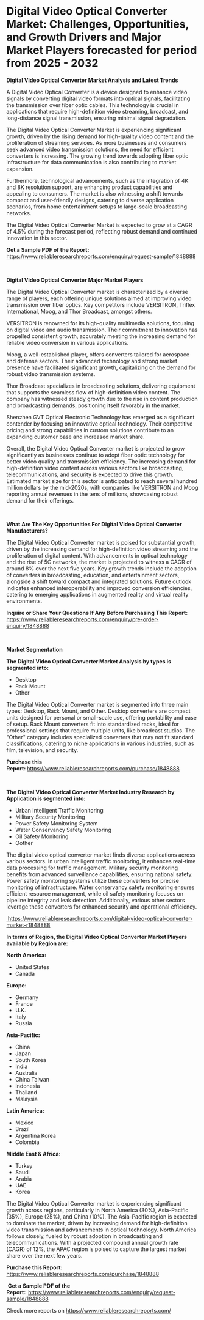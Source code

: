 <p><h1>Digital Video Optical Converter Market: Challenges, Opportunities, and Growth Drivers and Major Market Players forecasted for period from 2025 - 2032</h1></p><p><strong>Digital Video Optical Converter Market Analysis and Latest Trends</strong></p>
<p><p>A Digital Video Optical Converter is a device designed to enhance video signals by converting digital video formats into optical signals, facilitating the transmission over fiber optic cables. This technology is crucial in applications that require high-definition video streaming, broadcast, and long-distance signal transmission, ensuring minimal signal degradation.</p><p>The Digital Video Optical Converter Market is experiencing significant growth, driven by the rising demand for high-quality video content and the proliferation of streaming services. As more businesses and consumers seek advanced video transmission solutions, the need for efficient converters is increasing. The growing trend towards adopting fiber optic infrastructure for data communication is also contributing to market expansion.</p><p>Furthermore, technological advancements, such as the integration of 4K and 8K resolution support, are enhancing product capabilities and appealing to consumers. The market is also witnessing a shift towards compact and user-friendly designs, catering to diverse application scenarios, from home entertainment setups to large-scale broadcasting networks.</p><p>The Digital Video Optical Converter Market is expected to grow at a CAGR of 4.5% during the forecast period, reflecting robust demand and continued innovation in this sector.</p></p>
<p><strong>Get a Sample PDF of the Report:&nbsp;</strong> <a href="https://www.reliableresearchreports.com/enquiry/request-sample/1848888?utm_campaign=2455&utm_medium=2&utm_source=Github&utm_content=ia&utm_term=15022025&utm_id=digital-video-optical-converter">https://www.reliableresearchreports.com/enquiry/request-sample/1848888</a></p>
<p>&nbsp;</p>
<p><strong>Digital Video Optical Converter Major Market Players</strong></p>
<p><p>The Digital Video Optical Converter market is characterized by a diverse range of players, each offering unique solutions aimed at improving video transmission over fiber optics. Key competitors include VERSITRON, Triflex International, Moog, and Thor Broadcast, amongst others. </p><p>VERSITRON is renowned for its high-quality multimedia solutions, focusing on digital video and audio transmission. Their commitment to innovation has propelled consistent growth, accurately meeting the increasing demand for reliable video conversion in various applications. </p><p>Moog, a well-established player, offers converters tailored for aerospace and defense sectors. Their advanced technology and strong market presence have facilitated significant growth, capitalizing on the demand for robust video transmission systems.</p><p>Thor Broadcast specializes in broadcasting solutions, delivering equipment that supports the seamless flow of high-definition video content. The company has witnessed steady growth due to the rise in content production and broadcasting demands, positioning itself favorably in the market.</p><p>Shenzhen GVT Optical Electronic Technology has emerged as a significant contender by focusing on innovative optical technology. Their competitive pricing and strong capabilities in custom solutions contribute to an expanding customer base and increased market share.</p><p>Overall, the Digital Video Optical Converter market is projected to grow significantly as businesses continue to adopt fiber optic technology for better video quality and transmission efficiency. The increasing demand for high-definition video content across various sectors like broadcasting, telecommunications, and security is expected to drive this growth. Estimated market size for this sector is anticipated to reach several hundred million dollars by the mid-2020s, with companies like VERSITRON and Moog reporting annual revenues in the tens of millions, showcasing robust demand for their offerings.</p></p>
<p>&nbsp;</p>
<p><strong>What Are The Key Opportunities For Digital Video Optical Converter Manufacturers?</strong></p>
<p><p>The Digital Video Optical Converter market is poised for substantial growth, driven by the increasing demand for high-definition video streaming and the proliferation of digital content. With advancements in optical technology and the rise of 5G networks, the market is projected to witness a CAGR of around 8% over the next five years. Key growth trends include the adoption of converters in broadcasting, education, and entertainment sectors, alongside a shift toward compact and integrated solutions. Future outlook indicates enhanced interoperability and improved conversion efficiencies, catering to emerging applications in augmented reality and virtual reality environments.</p></p>
<p><strong>Inquire or Share Your Questions If Any Before Purchasing This Report:</strong> <a href="https://www.reliableresearchreports.com/enquiry/pre-order-enquiry/1848888?utm_campaign=2455&utm_medium=2&utm_source=Github&utm_content=ia&utm_term=15022025&utm_id=digital-video-optical-converter">https://www.reliableresearchreports.com/enquiry/pre-order-enquiry/1848888</a></p>
<p>&nbsp;</p>
<p><strong>Market Segmentation</strong></p>
<p><strong>The Digital Video Optical Converter Market Analysis by types is segmented into:</strong></p>
<p><ul><li>Desktop</li><li>Rack Mount</li><li>Other</li></ul></p>
<p><p>The Digital Video Optical Converter market is segmented into three main types: Desktop, Rack Mount, and Other. Desktop converters are compact units designed for personal or small-scale use, offering portability and ease of setup. Rack Mount converters fit into standardized racks, ideal for professional settings that require multiple units, like broadcast studios. The "Other" category includes specialized converters that may not fit standard classifications, catering to niche applications in various industries, such as film, television, and security.</p></p>
<p><strong>Purchase this Report:&nbsp;</strong><a href="https://www.reliableresearchreports.com/purchase/1848888?utm_campaign=2455&utm_medium=2&utm_source=Github&utm_content=ia&utm_term=15022025&utm_id=digital-video-optical-converter">https://www.reliableresearchreports.com/purchase/1848888</a></p>
<p>&nbsp;</p>
<p><strong>The Digital Video Optical Converter Market Industry Research by Application is segmented into:</strong></p>
<p><ul><li>Urban Intelligent Traffic Monitoring</li><li>Military Security Monitoring</li><li>Power Safety Monitoring System</li><li>Water Conservancy Safety Monitoring</li><li>Oil Safety Monitoring</li><li>Oother</li></ul></p>
<p><p>The digital video optical converter market finds diverse applications across various sectors. In urban intelligent traffic monitoring, it enhances real-time data processing for traffic management. Military security monitoring benefits from advanced surveillance capabilities, ensuring national safety. Power safety monitoring systems utilize these converters for precise monitoring of infrastructure. Water conservancy safety monitoring ensures efficient resource management, while oil safety monitoring focuses on pipeline integrity and leak detection. Additionally, various other sectors leverage these converters for enhanced security and operational efficiency.</p></p>
<p><a href="https://www.reliableresearchreports.com/digital-video-optical-converter-market-r1848888?utm_campaign=2455&utm_medium=2&utm_source=Github&utm_content=ia&utm_term=15022025&utm_id=digital-video-optical-converter">&nbsp;https://www.reliableresearchreports.com/digital-video-optical-converter-market-r1848888</a></p>
<p><strong>In terms of Region, the Digital Video Optical Converter Market Players available by Region are:</strong></p>
<p>
    <p> <strong> North America: </strong>
        <ul>
            <li>United States</li>
            <li>Canada</li>
        </ul>
        </p> 
    <p> <strong> Europe: </strong>
        <ul>
            <li>Germany</li>
            <li>France</li>
            <li>U.K.</li>
            <li>Italy</li>
            <li>Russia</li>
        </ul>
        </p> 
    <p> <strong> Asia-Pacific: </strong>
        <ul>
            <li>China</li>
            <li>Japan</li>
            <li>South Korea</li>
            <li>India</li>
            <li>Australia</li>
            <li>China Taiwan</li>
            <li>Indonesia</li>
            <li>Thailand</li>
            <li>Malaysia</li>
        </ul>
        </p> 
    <p> <strong> Latin America: </strong>
        <ul>
            <li>Mexico</li>
            <li>Brazil</li>
            <li>Argentina Korea</li>
            <li>Colombia</li>
        </ul>
        </p> 
    <p> <strong> Middle East & Africa: </strong>
        <ul>
            <li>Turkey</li>
            <li>Saudi</li>
            <li>Arabia</li>
            <li>UAE</li>
            <li>Korea</li>
        </ul>
    </p>
    </p>
<p><p>The Digital Video Optical Converter market is experiencing significant growth across regions, particularly in North America (30%), Asia-Pacific (35%), Europe (25%), and China (10%). The Asia-Pacific region is expected to dominate the market, driven by increasing demand for high-definition video transmission and advancements in optical technology. North America follows closely, fueled by robust adoption in broadcasting and telecommunications. With a projected compound annual growth rate (CAGR) of 12%, the APAC region is poised to capture the largest market share over the next few years.</p></p>
<p><strong>Purchase this Report: </strong><a href="https://www.reliableresearchreports.com/purchase/1848888?utm_campaign=2455&utm_medium=2&utm_source=Github&utm_content=ia&utm_term=15022025&utm_id=digital-video-optical-converter">https://www.reliableresearchreports.com/purchase/1848888</a></p>
<p>&nbsp;<strong>Get a Sample PDF of the Report:&nbsp;&nbsp;</strong><a href="https://www.reliableresearchreports.com/enquiry/request-sample/1848888?utm_campaign=2455&utm_medium=2&utm_source=Github&utm_content=ia&utm_term=15022025&utm_id=digital-video-optical-converter">https://www.reliableresearchreports.com/enquiry/request-sample/1848888</a></p>
<p><strong></strong></p>
<p>Check more reports on <a href="https://www.reliableresearchreports.com/?utm_campaign=2455&utm_medium=2&utm_source=Github&utm_content=ia&utm_term=15022025&utm_id=digital-video-optical-converter">https://www.reliableresearchreports.com/</a></p>